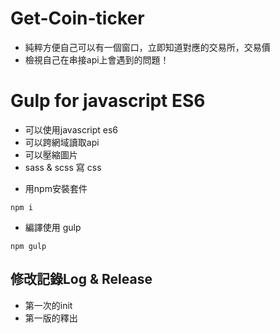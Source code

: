 # Get-Coin-ticker
- 純粹方便自己可以有一個窗口，立即知道對應的交易所，交易價
- 檢視自己在串接api上會遇到的問題！

# Gulp for javascript ES6
- 可以使用javascript es6
- 可以跨網域讀取api
- 可以壓縮圖片
- sass & scss 寫 css

* 用npm安裝套件
```
npm i
```

* 編譯使用 gulp
```
npm gulp
```

## 修改記錄Log & Release
- 第一次的init
- 第一版的釋出